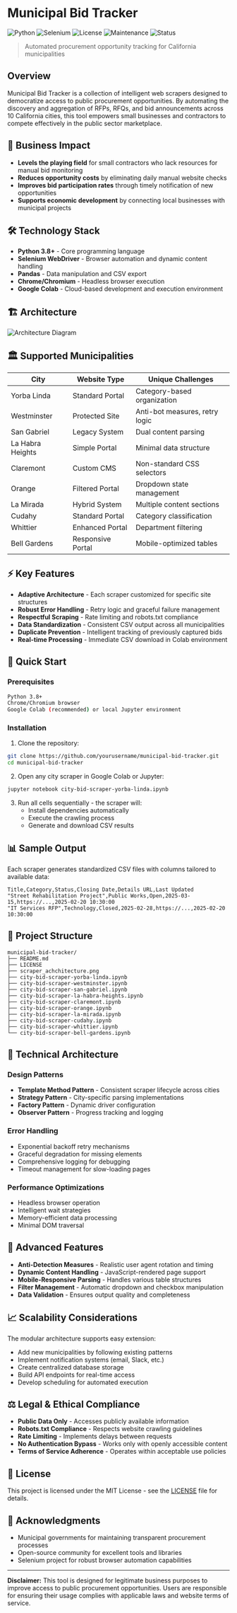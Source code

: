 # Municipal Bid Tracker

![Python](https://img.shields.io/badge/python-v3.8+-blue.svg)
![Selenium](https://img.shields.io/badge/selenium-4.29.0-green.svg)
![License](https://img.shields.io/badge/license-MIT-blue.svg)
![Maintenance](https://img.shields.io/badge/maintained-yes-green.svg)
![Status](https://img.shields.io/badge/status-active-success.svg)

> Automated procurement opportunity tracking for California municipalities

## Overview

Municipal Bid Tracker is a collection of intelligent web scrapers designed to democratize access to public procurement opportunities. By automating the discovery and aggregation of RFPs, RFQs, and bid announcements across 10 California cities, this tool empowers small businesses and contractors to compete effectively in the public sector marketplace.

## 🎯 Business Impact

- **Levels the playing field** for small contractors who lack resources for manual bid monitoring
- **Reduces opportunity costs** by eliminating daily manual website checks
- **Improves bid participation rates** through timely notification of new opportunities
- **Supports economic development** by connecting local businesses with municipal projects

## 🛠️ Technology Stack

- **Python 3.8+** - Core programming language
- **Selenium WebDriver** - Browser automation and dynamic content handling
- **Pandas** - Data manipulation and CSV export
- **Chrome/Chromium** - Headless browser execution
- **Google Colab** - Cloud-based development and execution environment

## 🏗️ Architecture

![Architecture Diagram](scraper.png)

## 🏛️ Supported Municipalities

| City | Website Type | Unique Challenges |
|------|-------------|-------------------|
| Yorba Linda | Standard Portal | Category-based organization |
| Westminster | Protected Site | Anti-bot measures, retry logic |
| San Gabriel | Legacy System | Dual content parsing |
| La Habra Heights | Simple Portal | Minimal data structure |
| Claremont | Custom CMS | Non-standard CSS selectors |
| Orange | Filtered Portal | Dropdown state management |
| La Mirada | Hybrid System | Multiple content sections |
| Cudahy | Standard Portal | Category classification |
| Whittier | Enhanced Portal | Department filtering |
| Bell Gardens | Responsive Portal | Mobile-optimized tables |

## ⚡ Key Features

- **Adaptive Architecture** - Each scraper customized for specific site structures
- **Robust Error Handling** - Retry logic and graceful failure management
- **Respectful Scraping** - Rate limiting and robots.txt compliance
- **Data Standardization** - Consistent CSV output across all municipalities
- **Duplicate Prevention** - Intelligent tracking of previously captured bids
- **Real-time Processing** - Immediate CSV download in Colab environment

## 🚀 Quick Start

### Prerequisites
```bash
Python 3.8+
Chrome/Chromium browser
Google Colab (recommended) or local Jupyter environment
```

### Installation
1. Clone the repository:
```bash
git clone https://github.com/yourusername/municipal-bid-tracker.git
cd municipal-bid-tracker
```

2. Open any city scraper in Google Colab or Jupyter:
```bash
jupyter notebook city-bid-scraper-yorba-linda.ipynb
```

3. Run all cells sequentially - the scraper will:
   - Install dependencies automatically
   - Execute the crawling process
   - Generate and download CSV results

## 📊 Sample Output

Each scraper generates standardized CSV files with columns tailored to available data:

```csv
Title,Category,Status,Closing Date,Details URL,Last Updated
"Street Rehabilitation Project",Public Works,Open,2025-03-15,https://...,2025-02-20 10:30:00
"IT Services RFP",Technology,Closed,2025-02-28,https://...,2025-02-20 10:30:00
```

## 📁 Project Structure

```
municipal-bid-tracker/
├── README.md
├── LICENSE
├── scraper_achchitecture.png
├── city-bid-scraper-yorba-linda.ipynb
├── city-bid-scraper-westminster.ipynb
├── city-bid-scraper-san-gabriel.ipynb
├── city-bid-scraper-la-habra-heights.ipynb
├── city-bid-scraper-claremont.ipynb
├── city-bid-scraper-orange.ipynb
├── city-bid-scraper-la-mirada.ipynb
├── city-bid-scraper-cudahy.ipynb
├── city-bid-scraper-whittier.ipynb
└── city-bid-scraper-bell-gardens.ipynb
```

## 🔧 Technical Architecture

### Design Patterns
- **Template Method Pattern** - Consistent scraper lifecycle across cities
- **Strategy Pattern** - City-specific parsing implementations
- **Factory Pattern** - Dynamic driver configuration
- **Observer Pattern** - Progress tracking and logging

### Error Handling
- Exponential backoff retry mechanisms
- Graceful degradation for missing elements
- Comprehensive logging for debugging
- Timeout management for slow-loading pages

### Performance Optimizations
- Headless browser operation
- Intelligent wait strategies
- Memory-efficient data processing
- Minimal DOM traversal

## 🌟 Advanced Features

- **Anti-Detection Measures** - Realistic user agent rotation and timing
- **Dynamic Content Handling** - JavaScript-rendered page support
- **Mobile-Responsive Parsing** - Handles various table structures
- **Filter Management** - Automatic dropdown and checkbox manipulation
- **Data Validation** - Ensures output quality and completeness

## 📈 Scalability Considerations

The modular architecture supports easy extension:
- Add new municipalities by following existing patterns
- Implement notification systems (email, Slack, etc.)
- Create centralized database storage
- Build API endpoints for real-time access
- Develop scheduling for automated execution

## ⚖️ Legal & Ethical Compliance

- **Public Data Only** - Accesses publicly available information
- **Robots.txt Compliance** - Respects website crawling guidelines  
- **Rate Limiting** - Implements delays between requests
- **No Authentication Bypass** - Works only with openly accessible content
- **Terms of Service Adherence** - Operates within acceptable use policies

## 📄 License

This project is licensed under the MIT License - see the [LICENSE](LICENSE) file for details.

## 🙏 Acknowledgments

- Municipal governments for maintaining transparent procurement processes
- Open-source community for excellent tools and libraries
- Selenium project for robust browser automation capabilities

---

**Disclaimer:** This tool is designed for legitimate business purposes to improve access to public procurement opportunities. Users are responsible for ensuring their usage complies with applicable laws and website terms of service.
